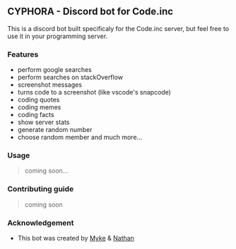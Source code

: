 ## CYPHORA - Discord bot for Code.inc
This is a discord bot built specificaly for the Code.inc server, but feel free to use it in your programming server.

### Features
- perform google searches
- perform searches on stackOverflow
- screenshot messages
- turns code to a screenshot (like vscode's snapcode)
- coding quotes
- coding memes
- coding facts
- show server stats
- generate random number
- choose random member
  and much more...

### Usage
> coming soon...

### Contributing guide
> coming soon

### Acknowledgement
- This bot was created by [Myke](https://github.com/michaelnji) & [Nathan](https://github.com/alienzonroids)
